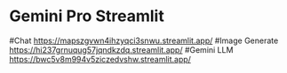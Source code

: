 # Gemini Pro Streamlit
#Chat
https://mapszgvwn4ihzyqci3snwu.streamlit.app/
#Image Generate
https://hi237grnuqug57jqndkzdq.streamlit.app/
#Gemini LLM
https://bwc5v8m994v5ziczedvshw.streamlit.app/

